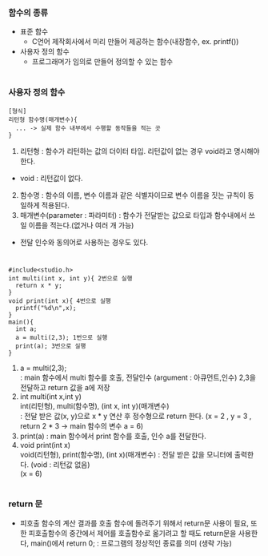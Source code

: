 ### 함수의 종류
- 표준 함수
  - C언어 제작회사에서 미리 만들어 제공하는 함수(내장함수, ex. printf())
- 사용자 정의 함수
  - 프로그래머가 임의로 만들어 정의할 수 있는 함수
#
### 사용자 정의 함수
```
[형식]
리턴형 함수명(매개변수){
  ... -> 실제 함수 내부에서 수행할 동작들을 적는 곳
}
```
1. 리턴형 : 함수가 리턴하는 값의 더이터 타입. 리턴값이 없는 경우 void라고 명시해야 한다.
- void : 리턴값이 없다. 
2. 함수명 : 함수의 이름, 변수 이름과 같은 식별자이므로 변수 이름을 짓는 규칙이 동일하게 적용된다.
3. 매개변수(parameter : 파라미터) : 함수가 전달받는 값으로 타입과 함수내에서 쓰일 이름을 적는다.(없거나 여러 개 가능)
- 전달 인수와 동의어로 사용하는 경우도 있다.
#
```
#include<studio.h>
int multi(int x, int y){ 2번으로 실행
  return x * y;
}
void print(int x){ 4번으로 실행
  printf("%d\n",x);
}
main(){
  int a;
  a = multi(2,3); 1번으로 실행
  print(a); 3번으로 실행
}
```
1. a = multi(2,3);  
: main 함수에서 multi 함수를 호출, 전달인수 (argument : 아큐먼트,인수) 2,3을 전달하고 return 값을 a에 저장
2. int multi(int x,int y)  
   int(리턴형), multi(함수명), (int x, int y)(매개변수)  
: 전달 받은 값(x, y)으로 x * y 연산 후 정수형으로 return 한다.
(x = 2 , y = 3 , return 2 * 3 -> main 함수의 변수 a = 6)
3. print(a)
: main 함수에서 print 함수를 호출, 인수 a를 전달한다.
4. void print(int x)  
   void(리턴형), print(함수명), (int x)(매개변수)
: 전달 받은 값을 모니터에 출력한다. (void : 리턴값 없음)  
(x = 6)
#
### return 문
- 피호출 함수의 계산 결과를 호출 함수에 돌려주기 위해서 return문 사용이 필요, 또한 피호출함수의 중간에서 제어를 호출함수로 옮기려고 할 때도 return문을 사용한다, main()에서 return 0; : 프로그램의 정상적인 종료를 의미 (생략 가능)
